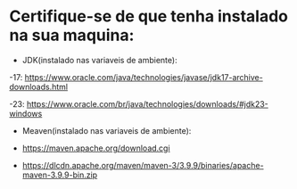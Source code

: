 # Certifique-se de que tenha instalado na sua maquina:
- JDK(instalado nas variaveis de ambiente):

-17: https://www.oracle.com/java/technologies/javase/jdk17-archive-downloads.html

-23: https://www.oracle.com/br/java/technologies/downloads/#jdk23-windows


- Meaven(instalado nas variaveis de ambiente):

- https://maven.apache.org/download.cgi

- https://dlcdn.apache.org/maven/maven-3/3.9.9/binaries/apache-maven-3.9.9-bin.zip
